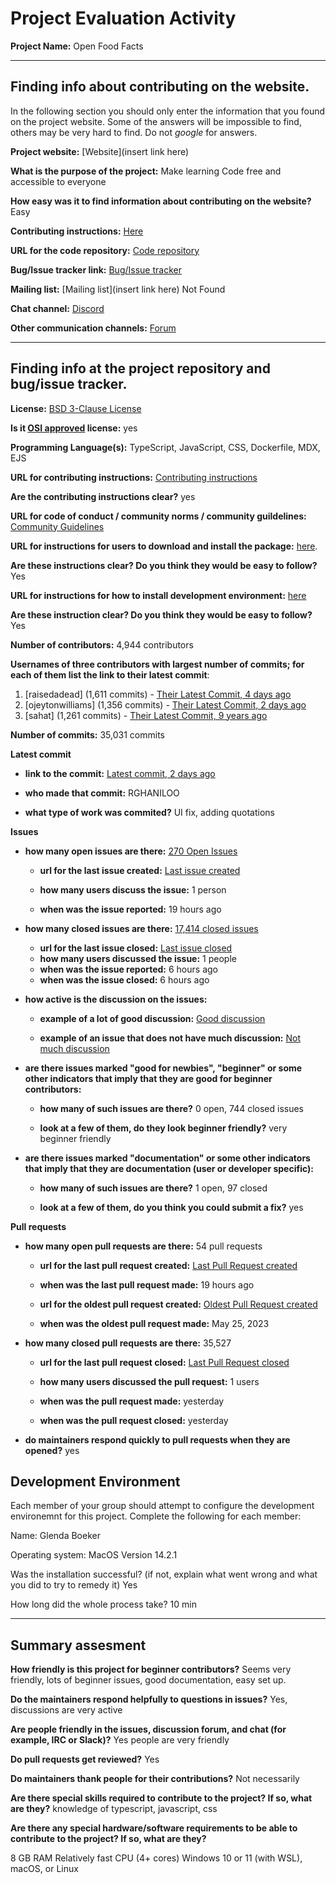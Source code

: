 # Project Evaluation Activity



__Project Name:__  Open Food Facts


---

## Finding info about contributing on the website.

In the following section you should only enter the information that you
found on the project website. Some of the answers will be impossible to find, others
may be very hard to find. Do not _google_ for answers.

__Project website:__ [Website](insert link here)


__What is the purpose of the project:__ Make learning Code free and accessible to everyone


__How easy was it to find information about contributing on the website?__ Easy


__Contributing instructions:__ [Here](https://contribute.freecodecamp.org/#/index) 

__URL for the code repository:__ [Code repository](https://github.com/freeCodeCamp/freeCodeCamp)

__Bug/Issue tracker link:__ [Bug/Issue tracker](https://github.com/freeCodeCamp/freeCodeCamp/issues)

__Mailing list:__ [Mailing list](insert link here) Not Found

__Chat channel:__ [Discord](https://discord.com/invite/PRyKn3Vbay)

__Other communication channels:__ [Forum](https://forum.freecodecamp.org/c/contributors/3)


---

## Finding info at the project repository and bug/issue tracker.

__License:__ [BSD 3-Clause License](https://github.com/freeCodeCamp/freeCodeCamp/blob/main/LICENSE.md)

__Is it [OSI approved](https://opensource.org/licenses/alphabetical) license:__ yes

__Programming Language(s):__ TypeScript, JavaScript, CSS, Dockerfile, MDX, EJS

__URL for contributing instructions:__ [Contributing instructions](https://contribute.freecodecamp.org/#/index)

__Are the contributing instructions clear?__ yes


__URL for code of conduct / community norms / community guildelines:__ [Community Guidelines](https://www.freecodecamp.org/news/code-of-conduct)

__URL for instructions for users to download and install the package:__  [here](https://contribute.freecodecamp.org/#/how-to-setup-freecodecamp-locally). 


__Are these instructions clear? Do you think they would be easy to follow?__ Yes


__URL for instructions for how to install development environment:__ [here](https://contribute.freecodecamp.org/#/how-to-setup-freecodecamp-locally)


__Are these instruction clear? Do you think they would be easy to follow?__ Yes


__Number of contributors:__  4,944 contributors


__Usernames of three contributors with largest number of commits; for
each of them list the link to their latest commit__:

1. [raisedadead] (1,611 commits) - [Their Latest Commit, 4 days ago](https://github.com/freeCodeCamp/freeCodeCamp/commit/652b7711c16ebe73352acfc295eee57eb30aea92)
1. [ojeytonwilliams] (1,356 commits) - [Their Latest Commit, 2 days ago](https://github.com/freeCodeCamp/freeCodeCamp/commit/c77a1c622f64b74482ce6c2285863d2d1d519f6c)
1. [sahat] (1,261 commits) - [Their Latest Commit, 9 years ago](https://github.com/freeCodeCamp/freeCodeCamp/commit/2276abb7111c62e8e2e541c8cf62c9a0753378ad)


__Number of commits:__ 35,031 commits

__Latest commit__ 

- __link to the commit:__ [Latest commit, 2 days ago](https://github.com/freeCodeCamp/freeCodeCamp/commit/e9f832d3bd6558ba78758d569d13278f0e032802)

- __who made that commit:__ RGHANILOO


- __what type of work was commited?__ UI fix, adding quotations


__Issues__

- __how many open issues are there:__ [270 Open Issues](https://github.com/freeCodeCamp/freeCodeCamp/issues)

    - __url for the last issue created:__ [Last issue created](https://github.com/freeCodeCamp/freeCodeCamp/issues/53962)

    - __how many users discuss the issue:__ 1 person
    
    - __when was the issue reported:__ 19 hours ago
    

- __how many closed issues are there:__ [17,414 closed issues](https://github.com/freeCodeCamp/freeCodeCamp/issues?q=is%3Aissue+is%3Aclosed)
    - __url for the last issue closed:__ [Last issue closed](https://github.com/freeCodeCamp/freeCodeCamp/issues/53964)
    - __how many users discussed the issue:__ 1 people
    - __when was the issue reported:__ 6 hours ago
    - __when was the issue closed:__ 6 hours ago

- __how active is the discussion on the issues:__ 

    - __example of a lot of good discussion:__ [Good discussion](https://github.com/freeCodeCamp/freeCodeCamp/issues/53801)
    
    - __example of an issue that does not have much discussion:__ [Not much discussion](https://github.com/freeCodeCamp/freeCodeCamp/issues/53964)



- __are there issues marked "good for newbies", "beginner" or some other indicators that imply that they are good for beginner contributors:__ 

    - __how many of such issues are there?__ 0 open, 744 closed issues
    
    - __look at a few of them, do they look beginner friendly?__ very beginner friendly



- __are there issues marked "documentation" or some other indicators that imply that they are documentation (user or developer specific):__ 

    - __how many of such issues are there?__ 1 open, 97 closed
    
    - __look at a few of them, do you think you could submit a fix?__ yes



__Pull requests__

- __how many open pull requests are there:__ 54 pull requests

    - __url for the last pull request created:__ [Last Pull Request created](https://github.com/freeCodeCamp/freeCodeCamp/pull/53963)
    
    - __when was the last pull request made:__ 19 hours ago

    - __url for the oldest pull request created:__ [Oldest Pull Request created]()
    
    - __when was the oldest pull request made:__ May 25, 2023

- __how many closed pull requests are there:__ 35,527

    - __url for the last pull request closed:__ [Last Pull Request closed](https://github.com/freeCodeCamp/freeCodeCamp/pull/53960)
    
    - __how many users discussed the pull request:__ 1 users
    
    - __when was the pull request made:__  yesterday
    
    - __when was the pull request closed:__ yesterday
    

- __do maintainers respond quickly to pull requests when they are opened?__ yes


## Development Environment 

Each member of your group should attempt to configure the development environemnt 
for this project. Complete the following for each member:

Name: Glenda Boeker

Operating system: MacOS Version 14.2.1

Was the installation successful? (if not, explain what went wrong and 
what you did to try to remedy it) Yes

How long did the whole process take? 10 min


---


## Summary assesment
__How friendly is this project for beginner contributors?__ Seems very friendly, lots of beginner issues, good documentation, easy set up.




__Do the maintainers respond helpfully to questions in issues?__ Yes, discussions are very active



__Are people friendly in the issues, discussion forum, and chat (for example, IRC or Slack)?__ Yes people are very friendly




__Do pull requests get reviewed?__ Yes



__Do maintainers thank people for their contributions?__ Not necessarily



__Are there special skills required to contribute to the project? If so, what are they?__ knowledge of typescript, javascript, css



__Are there any special hardware/software requirements to be able to contribute to the project? If so, what are they?__

8 GB RAM
Relatively fast CPU (4+ cores)
Windows 10 or 11 (with WSL), macOS, or Linux


